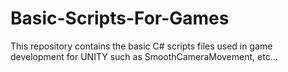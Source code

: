# Basic-Scripts-For-Games
This repository contains the basic C# scripts files used in game development for UNITY such as SmoothCameraMovement, etc...
